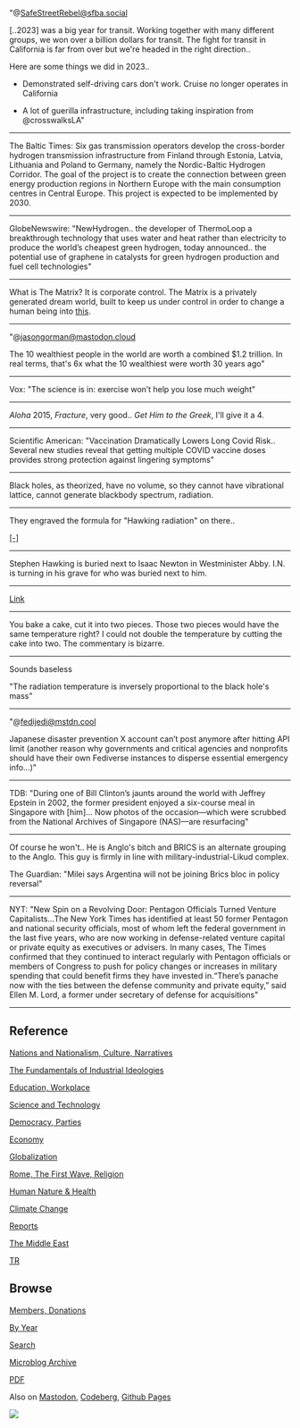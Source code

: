 
"@SafeStreetRebel@sfba.social

[..2023] was a big year for transit. Working together with many
different groups, we won over a billion dollars for transit. The fight
for transit in California is far from over but we're headed in the
right direction..

Here are some things we did in 2023..

- Demonstrated self-driving cars don't work. Cruise no longer operates
  in California

- A lot of guerilla infrastructure, including taking inspiration from
  @crosswalksLA"

---

The Baltic Times: Six gas transmission operators develop the
cross-border hydrogen transmission infrastructure from Finland through
Estonia, Latvia, Lithuania and Poland to Germany, namely
the Nordic-Baltic Hydrogen Corridor. The goal of the project is to
create the connection between green energy production regions in
Northern Europe with the main consumption centres in Central
Europe. This project is expected to be implemented by 2030.

---

GlobeNewswire: "NewHydrogen.. the developer of ThermoLoop a
breakthrough technology that uses water and heat rather than
electricity to produce the world’s cheapest green hydrogen, today
announced.. the potential use of graphene in catalysts for green
hydrogen production and fuel cell technologies"

---

What is The Matrix? It is corporate control. The Matrix is a privately
generated dream world, built to keep us under control in order to
change a human being into [this](https://cdn.fosstodon.org/media_attachments/files/111/687/251/879/246/348/original/0ab13d179cae781d.jpg).

---

"@jasongorman@mastodon.cloud

The 10 wealthiest people in the world are worth a combined $1.2
trillion. In real terms, that's 6x what the 10 wealthiest were worth
30 years ago"

---

Vox: "The science is in: exercise won’t help you lose much weight"

---

*Aloha* 2015, *Fracture*, very good.. *Get Him to the Greek*, I'll
give it a 4.

---

Scientific American: "Vaccination Dramatically Lowers Long Covid
Risk.. Several new studies reveal that getting multiple COVID vaccine
doses provides strong protection against lingering symptoms"

---

Black holes, as theorized, have no volume, so they cannot have
vibrational lattice, cannot generate blackbody spectrum, radiation.

---

They engraved the formula for "Hawking radiation" on there.. 

[[-]](https://pbs.twimg.com/media/Ewby62wWgAEY2bq.jpg)

---

Stephen Hawking is buried next to Isaac Newton in Westminister Abby.
I.N. is turning in his grave for who was buried next to him. 

---

[Link](2022/08/black-holes.html)

---

You bake a cake, cut it into two pieces. Those two pieces would have
the same temperature right? I could not double the temperature by
cutting the cake into two. The commentary is bizarre. 

---

Sounds baseless

"The radiation temperature is inversely proportional to the black hole's mass"

---

"@fedijedi@mstdn.cool

Japanese disaster prevention X account can’t post anymore after
hitting API limit (another reason why governments and critical
agencies and nonprofits should have their own Fediverse instances to
disperse essential emergency info...)"

---

TDB: "During one of Bill Clinton’s jaunts around the world
with Jeffrey Epstein in 2002, the former president enjoyed a
six-course meal in Singapore with [him]... Now photos of the
occasion—which were scrubbed from the National Archives of Singapore
(NAS)—are resurfacing"

---

Of course he won't.. He is Anglo's bitch and BRICS is an alternate
grouping to the Anglo. This guy is firmly in line with
military-industrial-Likud complex.

The Guardian: "Milei says Argentina will not be joining Brics bloc in policy reversal"

---

NYT: "New Spin on a Revolving Door: Pentagon Officials Turned Venture
Capitalists...The New York Times has identified at least 50 former
Pentagon and national security officials, most of whom left the
federal government in the last five years, who are now working in
defense-related venture capital or private equity as executives or
advisers. In many cases, The Times confirmed that they continued to
interact regularly with Pentagon officials or members of Congress to
push for policy changes or increases in military spending that could
benefit firms they have invested in.“There’s panache now with the ties
between the defense community and private equity,” said Ellen M. Lord,
a former under secretary of defense for acquisitions"

---

## Reference

[Nations and Nationalism, Culture, Narratives](0119/2013/02/nations-and-nationalism.html)

[The Fundamentals of Industrial Ideologies](0119/2011/04/fundamentals-of-industrial-ideologies.html)

[Education, Workplace](0119/2017/09/education-workplace.html)

[Science and Technology](0119/2018/09/science-technology.html)

[Democracy, Parties](0119/2016/11/democracy.html)

[Economy](2021/01/economy.html)

[Globalization](0119/2018/09/globalization.html)

[Rome, The First Wave, Religion](0119/2017/12/rome.html)

[Human Nature & Health](2020/07/human-nature.html)

[Climate Change](2022/01/climate.html)

[Reports](2021/01/reports.html)

[The Middle East](0119/2019/07/middleeast.html)

[TR](../tr/index.html)

## Browse

[Members, Donations](2022/08/members.html)

[By Year](years.html)

[Search](search.html)

[Microblog Archive](mbl/index.html)

[PDF](https://drive.google.com/uc?export=view&id=1FSi-1MnqXVq_PVTEXzzflwN8-7h92N_R)

Also on 
[Mastodon](https://fosstodon.org/@muratk5n),
[Codeberg](https://muratk5n.codeberg.page/en/),
[Github Pages](https://muratk5n.github.io/thirdwave/en/)

<img src='https://drive.google.com/uc?export=view&id=1zsIeciFSvlr-sWB84Tc0mfZ_NYqn9VQx'/> 
